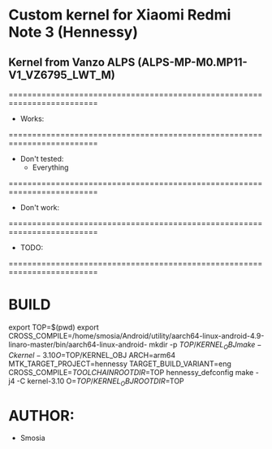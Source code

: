 # Custom kernel for Xiaomi Redmi Note 3 (Hennessy)
## Kernel from Vanzo ALPS (ALPS-MP-M0.MP11-V1_VZ6795_LWT_M)

=========================================================================
* Works:

=========================================================================
* Don't tested:
    * Everything

=========================================================================
* Don't work:

=========================================================================
* TODO:

=========================================================================
# BUILD
export TOP=$(pwd)
export CROSS_COMPILE=/home/smosia/Android/utility/aarch64-linux-android-4.9-linaro-master/bin/aarch64-linux-android-
mkdir -p $TOP/KERNEL_OBJ
make -C kernel-3.10 O=$TOP/KERNEL_OBJ ARCH=arm64 MTK_TARGET_PROJECT=hennessy TARGET_BUILD_VARIANT=eng CROSS_COMPILE=$TOOLCHAIN ROOTDIR=$TOP hennessy_defconfig
make -j4 -C kernel-3.10 O=$TOP/KERNEL_OBJ ROOTDIR=$TOP						

# AUTHOR:
* Smosia
